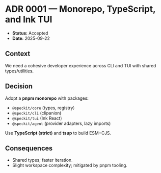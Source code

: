 # ADR 0001 — Monorepo, TypeScript, and Ink TUI

- **Status:** Accepted
- **Date:** 2025-09-22

## Context
We need a cohesive developer experience across CLI and TUI with shared types/utilities.

## Decision
Adopt a **pnpm monorepo** with packages:
- `@speckit/core` (types, registry)
- `@speckit/cli` (clipanion)
- `@speckit/tui` (Ink React)
- `@speckit/agent` (provider adapters, lazy imports)

Use **TypeScript (strict)** and **tsup** to build ESM+CJS.

## Consequences
- Shared types; faster iteration.
- Slight workspace complexity; mitigated by pnpm tooling.
